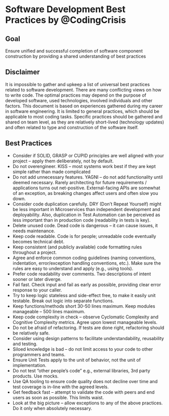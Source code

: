 # Software Development Best Practices by @CodingCrisis

## Goal
Ensure unified and successful completion of software component construction by providing a shared understanding of best practices 

## Disclaimer
It is impossible to gather and upkeep a list of universal best practices related to software development. There are many conflicting views on how to write code. The optimal practices may depend on the purpose of developed software, used technologies, involved individuals and other factors. 
This document is based on experiences gathered during my career in software engineering. It is limited to general practices, which should be applicable to most coding tasks. 
Specific practices should be gathered and shared on team level, as they are relatively short-lived (technology updates) and often related to type and construction of the software itself.

## Best Practices
* Consider if SOLID, GRASP or CUPID principles are well aligned with your project – apply them deliberately, not by default. 
* Do not overengineer. KISS – most systems work best if they are kept simple rather than made complicated
* Do not add unnecessary features. YAGNI – do not add functionality until deemed necessary. Rarely architecting for future requirements / applications turns out net-positive. External-facing APIs are somewhat of an exception, as breaking changes affect users and often slow you down. 
* Consider code duplication carefully. DRY (Don’t Repeat Yourself) might be less important in Microservices than independent development and deployability. Also, duplication in Test Automation can be perceived as less important than in production code (readability in tests is key). 
* Delete unused code. Dead code is dangerous – it can cause issues, it needs maintenance. 
* Keep code readable. Code is for people; unreadable code eventually becomes technical debt. 
* Keep consistent (and publicly available) code formatting rules throughout a project. 
* Agree and enforce common coding guidelines (naming conventions, indentation, error/exception handling conventions, etc.). Make sure the rules are easy to understand and apply (e.g., using tools). 
* Prefer code readability over comments. Two descriptions of intent sooner or later diverge. 
* Fail fast. Check input and fail as early as possible, providing clear error response to your caller. 
* Try to keep logic stateless and side-effect free, to make it easily unit testable. Break out logic into separate functions. 
* Keep functions/methods short 30-50 lines maximum. Keep modules manageable – 500 lines maximum.
* Keep code complexity in check – observe Cyclomatic Complexity and Cognitive Complexity metrics. Agree upon lowest manageable levels.
* Do not be afraid of refactoring. If tests are done right, refactoring should be relatively safe.
* Consider using design patterns to facilitate understandability, reusability and testing. 
* Siloed knowledge is bad – do not limit access to your code to other programmers and teams. 
* Ensure Unit Tests apply to the unit of behavior, not the unit of implementation.  
* Do not test “other people’s code” e.g., external libraries, 3rd party products. Use mocks.
* Use QA tooling to ensure code quality does not decline over time and test coverage is in-line with the agreed levels. 
* Get feedback fast – attempt to validate the code with peers and end users as soon as possible. This limits waist. 
* Look at the big picture – allow exceptions to any of the above practices. Do it only when absolutely necessary.
